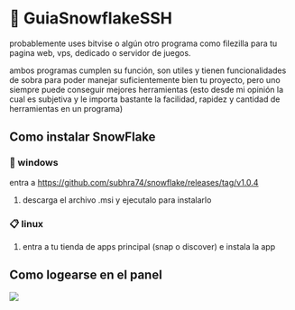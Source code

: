 # 📗 GuiaSnowflakeSSH
probablemente uses bitvise o algún otro programa como filezilla para tu pagina web, vps, dedicado o servidor de juegos.

ambos programas cumplen su función, son utiles y tienen funcionalidades de sobra para poder manejar suficientemente bien tu proyecto, pero uno siempre puede conseguir mejores herramientas (esto desde mi opinión la cual es subjetiva y le importa bastante la facilidad, rapidez y cantidad de herramientas en un programa)

## Como instalar SnowFlake


### 📁 windows
entra a https://github.com/subhra74/snowflake/releases/tag/v1.0.4

1. descarga el archivo .msi y ejecutalo para instalarlo

### 📋 linux

1. entra a tu tienda de apps principal (snap o discover) e instala la app


## Como logearse en el panel

![](https://i.imgur.com/BaTIV1P.png)

